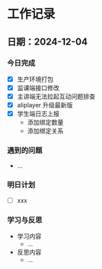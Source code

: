 # 工作记录

## 日期：2024-12-04

### 今日完成

- [x] 生产环境打包
- [x] 监课端接口修改
- [x] 主讲端无法拉起互动问题排查
- [x] aliplayer 升级最新版
- [x] 学生端日志上报
  - 添加绑定数量
  - 添加绑定关系

### 遇到的问题

- ...

### 明日计划

- [ ] xxx

### 学习与反思

- 学习内容
  - ...
- 反思内容
  - ...
